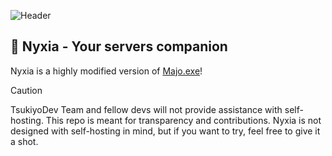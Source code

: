 ![Header](/apps/dashboard/public/assets/images/banner.png)

## 🌸 Nyxia - Your servers companion
Nyxia is a highly modified version of [Majo.exe](https://github.com/IgorKowalczyk/majo.exe)!

<!-- prettier-ignore-start -->
> [!CAUTION]
> TsukiyoDev Team and fellow devs will not provide assistance with self-hosting. This repo is meant for transparency and contributions. Nyxia is not designed with self-hosting in mind, but if you want to try, feel free to give it a shot.

<!-- prettier-ignore-end -->
